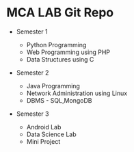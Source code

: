 # MCA LAB Git Repo

* Semester 1
  * Python Programming
  * Web Programming using PHP
  * Data Structures using C
  
* Semester 2
  * Java Programming
  * Network Administration using Linux
  * DBMS - SQL,MongoDB

* Semester 3
  * Android Lab
  * Data Science Lab
  * Mini Project
